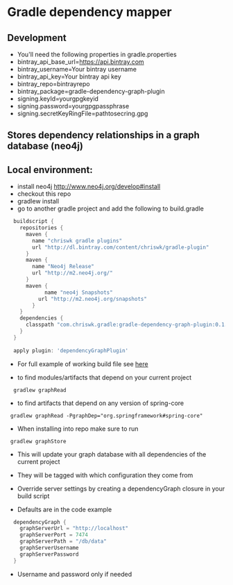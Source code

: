 Gradle dependency mapper
========================
Development
-----------
* You'll need the following properties in gradle.properties
* bintray_api_base_url=https://api.bintray.com
* bintray_username=Your bintray username
* bintray_api_key=Your bintray api key
* bintray_repo=bintrayrepo
* bintray_package=gradle-dependency-graph-plugin
* signing.keyId=yourgpgkeyid
* signing.password=yourgpgpassphrase
* signing.secretKeyRingFile=pathtosecring.gpg

Stores dependency relationships in a graph database (neo4j)
-----------------------------------------------------------

Local environment:
-----------------
* install neo4j http://www.neo4j.org/develop#install
* checkout this repo
* gradlew install
* go to another gradle project and add the following to build.gradle
``` groovy
  buildscript {
    repositories {
      maven {
        name "chriswk gradle plugins"
        url "http://dl.bintray.com/content/chriswk/gradle-plugin"
      }
      maven {
        name "Neo4j Release"
        url "http://m2.neo4j.org/"
      }
      maven {
  			name "neo4j Snapshots"
  		  url "http://m2.neo4j.org/snapshots"
  		}
    }
    dependencies {
      classpath "com.chriswk.gradle:gradle-dependency-graph-plugin:0.1.1"
    }
  }
  
  apply plugin: 'dependencyGraphPlugin'
```

* For full example of working build file see [here](build.gradle.MD)

* to find modules/artifacts that depend on your current project
```
  gradlew graphRead
```

* to find artifacts that depend on any version of spring-core
```
 gradlew graphRead -PgraphDep="org.springframework#spring-core"
```

* When installing into repo make sure to run
```
 gradlew graphStore
```

* This will update your graph database with all dependencies of the current project
* They will be tagged with which configuration they come from

* Override server settings by creating a dependencyGraph closure in your build script
* Defaults are in the code example
``` groovy
  dependencyGraph {
    graphServerUrl = "http://localhost"
    graphServerPort = 7474
    graphServerPath = "/db/data"
    graphServerUsername
    graphServerPassword
  }
```

* Username and password only if needed 